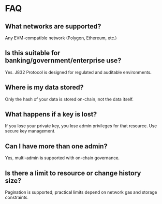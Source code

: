 # FAQ

## What networks are supported?
Any EVM-compatible network (Polygon, Ethereum, etc.)

## Is this suitable for banking/government/enterprise use?
Yes. J832 Protocol is designed for regulated and auditable environments.

## Where is my data stored?
Only the hash of your data is stored on-chain, not the data itself.

## What happens if a key is lost?
If you lose your private key, you lose admin privileges for that resource. Use secure key management.

## Can I have more than one admin?
Yes, multi-admin is supported with on-chain governance.

## Is there a limit to resource or change history size?
Pagination is supported; practical limits depend on network gas and storage constraints.
